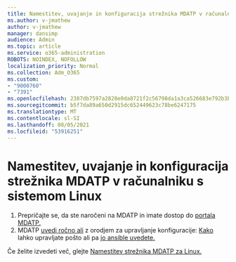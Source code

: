 ```yaml
---
title: Namestitev, uvajanje in konfiguracija strežnika MDATP v računalniku s sistemom Linux
ms.author: v-jmathew
author: v-jmathew
manager: dansimp
audience: Admin
ms.topic: article
ms.service: o365-administration
ROBOTS: NOINDEX, NOFOLLOW
localization_priority: Normal
ms.collection: Adm_O365
ms.custom:
- "9000760"
- "7391"
ms.openlocfilehash: 2387db7597a2828e0da8721f2c56798da1a3ca526683e792b3b5828a05139df7
ms.sourcegitcommit: b5f7da89a650d2915dc652449623c78be6247175
ms.translationtype: MT
ms.contentlocale: sl-SI
ms.lasthandoff: 08/05/2021
ms.locfileid: "53916251"
---
```

# <a name="install-deploy-and-configure-mdatp-on-a-linux-machine"></a>Namestitev, uvajanje in konfiguracija strežnika MDATP v računalniku s sistemom Linux

1. Prepričajte se, da ste naročeni na MDATP in imate dostop do [portala MDATP.](https://go.microsoft.com/fwlink/?linkid=2144512)
2. MDATP [uvedi ročno ali](https://go.microsoft.com/fwlink/?linkid=2144809) z orodjem za upravljanje konfiguracije: [Kako](https://go.microsoft.com/fwlink/?linkid=2144715) lahko upravljate pošto ali pa [jo ansible uvedete.](https://go.microsoft.com/fwlink/?linkid=2144716)

Če želite izvedeti več, glejte [Namestitev strežnika MDATP za Linux.](https://go.microsoft.com/fwlink/?linkid=2144717)
